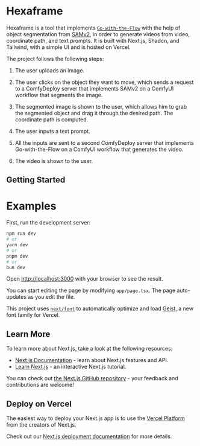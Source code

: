 
# Hexaframe

Hexaframe is a tool that implements [`Go-with-the-Flow`](https://eyeline-research.github.io/Go-with-the-Flow/) with the help of object segmentation from [SAMv2](https://github.com/facebookresearch/sam2), in order to generate videos from video, coordinate path, and text prompts. It is built with Next.js, Shadcn, and Tailwind, with a simple UI and is hosted on Vercel. 

The project follows the following steps:

1. The user uploads an image.

2. The user clicks on the object they want to move, which sends a request to a ComfyDeploy server that implements SAMv2 on a ComfyUI workflow that segments the image. 

3. The segmented image is shown to the user, which allows him to grab the segmented object and drag it through the desired path. The coordinate path is computed.

4. The user inputs a text prompt.

5. All the inputs are sent to a second ComfyDeploy server that implements Go-with-the-Flow on a ComfyUI workflow that generates the video.

6. The video is shown to the user.

## Getting Started

# Examples


First, run the development server:

```bash
npm run dev
# or
yarn dev
# or
pnpm dev
# or
bun dev
```

Open [http://localhost:3000](http://localhost:3000) with your browser to see the result.

You can start editing the page by modifying `app/page.tsx`. The page auto-updates as you edit the file.

This project uses [`next/font`](https://nextjs.org/docs/app/building-your-application/optimizing/fonts) to automatically optimize and load [Geist](https://vercel.com/font), a new font family for Vercel.

## Learn More

To learn more about Next.js, take a look at the following resources:

- [Next.js Documentation](https://nextjs.org/docs) - learn about Next.js features and API.
- [Learn Next.js](https://nextjs.org/learn) - an interactive Next.js tutorial.

You can check out [the Next.js GitHub repository](https://github.com/vercel/next.js) - your feedback and contributions are welcome!

## Deploy on Vercel

The easiest way to deploy your Next.js app is to use the [Vercel Platform](https://vercel.com/new?utm_medium=default-template&filter=next.js&utm_source=create-next-app&utm_campaign=create-next-app-readme) from the creators of Next.js.

Check out our [Next.js deployment documentation](https://nextjs.org/docs/app/building-your-application/deploying) for more details.
